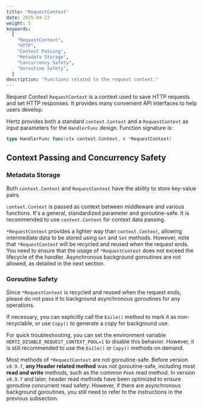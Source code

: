 ```yaml
---
title: "RequestContext"
date: 2025-04-22
weight: 5
keywords:
  [
    "RequestContext",
    "HTTP",
    "Context Passing",
    "Metadata Storage",
    "Concurrency Safety",
    "Goroutine Safety",
  ]
description: "Functions related to the request context."
---
```


Request Context `RequestContext` is a context used to save HTTP requests and set HTTP responses. It provides many convenient API interfaces to help users develop.

Hertz provides both a standard `context.Context` and a `RequestContext` as input parameters for the `HandlerFunc` design. Function signature is:

```go
type HandlerFunc func(ctx context.Context, c *RequestContext)
```

## Context Passing and Concurrency Safety


### Metadata Storage

Both `context.Context` and `RequestContext` have the ability to store key-value pairs.

`context.Context` is passed as context between middleware and various functions. It's a general, standardized parameter and goroutine-safe. It is recommended to use `context.Context` for context data passing.

`*RequestContext` provides a lighter way than `context.Context`, allowing intermediate data to be stored using `Get` and `Set` methods. However, note that `*RequestContext` will be recycled and reused when the request ends. You need to ensure that the usage of `*RequestContext` does not exceed the lifecycle of the handler. Asynchronous background goroutines are not allowed, as detailed in the next section.

### Goroutine Safety

Since `*RequestContext` is recycled and reused when the request ends, please do not pass it to background asynchronous goroutines for any operations.

If necessary, you can explicitly call the `Exile()` method to mark it as non-recyclable, or use `Copy()` to generate a copy for background use.

For quick troubleshooting, you can set the environment variable `HERTZ_DISABLE_REQUEST_CONTEXT_POOL=1` to disable this behavior. However, it is still recommended to use the `Exile()` or `Copy()` methods on demand.

Most methods of `*RequestContext` are not goroutine-safe. Before version `v0.9.7`, **any Header related method** was not goroutine-safe, including most **read and write** methods, such as the common `Peek` read method. In version `v0.9.7` and later, header read methods have been optimized to ensure goroutine concurrent read safety. However, if there are asynchronous background goroutines, you still need to refer to the instructions in the previous subsection.
